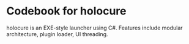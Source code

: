 # Codebook for holocure

holocure is an EXE-style launcher using C#. Features include modular architecture, plugin loader, UI threading.